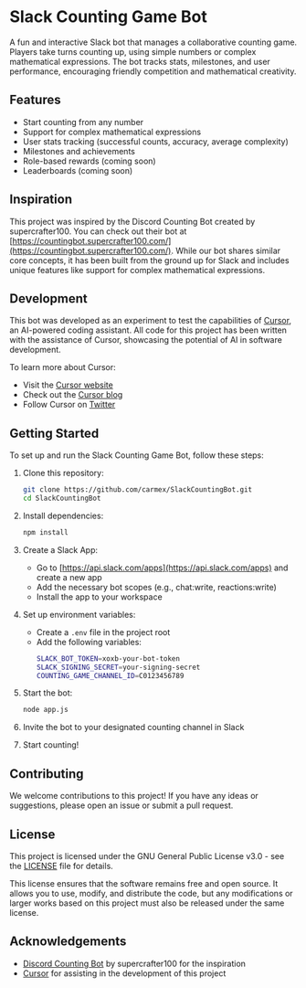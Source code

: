 # Slack Counting Game Bot

A fun and interactive Slack bot that manages a collaborative counting game. Players take turns counting up, using simple numbers or complex mathematical expressions. The bot tracks stats, milestones, and user performance, encouraging friendly competition and mathematical creativity.

## Features

- Start counting from any number
- Support for complex mathematical expressions
- User stats tracking (successful counts, accuracy, average complexity)
- Milestones and achievements
- Role-based rewards (coming soon)
- Leaderboards (coming soon)

## Inspiration

This project was inspired by the Discord Counting Bot created by supercrafter100. You can check out their bot at [https://countingbot.supercrafter100.com/](https://countingbot.supercrafter100.com/). While our bot shares similar core concepts, it has been built from the ground up for Slack and includes unique features like support for complex mathematical expressions.

## Development

This bot was developed as an experiment to test the capabilities of [Cursor](https://www.cursor.so/), an AI-powered coding assistant. All code for this project has been written with the assistance of Cursor, showcasing the potential of AI in software development.

To learn more about Cursor:
- Visit the [Cursor website](https://www.cursor.so/)
- Check out the [Cursor blog](https://www.cursor.so/blog)
- Follow Cursor on [Twitter](https://twitter.com/cursordev)

## Getting Started

To set up and run the Slack Counting Game Bot, follow these steps:

1. Clone this repository:
   ```bash
   git clone https://github.com/carmex/SlackCountingBot.git
   cd SlackCountingBot
   ```

2. Install dependencies:
   ```bash
   npm install
   ```

3. Create a Slack App:
   - Go to [https://api.slack.com/apps](https://api.slack.com/apps) and create a new app
   - Add the necessary bot scopes (e.g., chat:write, reactions:write)
   - Install the app to your workspace

4. Set up environment variables:
   - Create a `.env` file in the project root
   - Add the following variables:
     ```bash
     SLACK_BOT_TOKEN=xoxb-your-bot-token
     SLACK_SIGNING_SECRET=your-signing-secret
     COUNTING_GAME_CHANNEL_ID=C0123456789
     ```

5. Start the bot:
   ```bash
   node app.js
   ```

6. Invite the bot to your designated counting channel in Slack

7. Start counting!

## Contributing

We welcome contributions to this project! If you have any ideas or suggestions, please open an issue or submit a pull request.

## License

This project is licensed under the GNU General Public License v3.0 - see the [LICENSE](LICENSE) file for details.

This license ensures that the software remains free and open source. It allows you to use, modify, and distribute the code, but any modifications or larger works based on this project must also be released under the same license.

## Acknowledgements

- [Discord Counting Bot](https://countingbot.supercrafter100.com/) by supercrafter100 for the inspiration
- [Cursor](https://www.cursor.so/) for assisting in the development of this project
